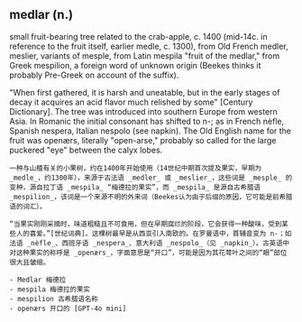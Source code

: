 ## medlar (n.)

small fruit-bearing tree related to the crab-apple, c. 1400 (mid-14c. in reference to the fruit itself, earlier medle, c. 1300), from Old French medler, meslier, variants of mesple, from Latin mespila "fruit of the medlar," from Greek mespilion, a foreign word of unknown origin (Beekes thinks it probably Pre-Greek on account of the suffix).

"When first gathered, it is harsh and uneatable, but in the early stages of decay it acquires an acid flavor much relished by some" [Century Dictionary]. The tree was introduced into southern Europe from western Asia. In Romanic the initial consonant has shifted to n-; as in French nèfle, Spanish nespera, Italian nespolo (see napkin). The Old English name for the fruit was openærs, literally "open-arse," probably so called for the large puckered "eye" between the calyx lobes.

```
一种与山楂有关的小果树，约在1400年开始使用（14世纪中期首次提及果实，早期为 _medle_，约1300年），来源于古法语 _medler_ 或 _meslier_，这些词是 _mesple_ 的变种，源自拉丁语 _mespila_ “梅德拉的果实”，而 _mespila_ 是源自古希腊语 _mespilion_，该词是一个来源不明的外来词（Beekes认为由于后缀的原因，它可能是前希腊语的词汇）。

“当果实刚刚采摘时，味道粗糙且不可食用，但在早期腐烂的阶段，它会获得一种酸味，受到某些人的喜爱。”[世纪词典]。这棵树最早是从西亚引入南欧的。在罗曼语中，首辅音变为 n-；如法语 _nèfle_、西班牙语 _nespera_、意大利语 _nespolo_（见 _napkin_）。古英语中对这种果实的称呼是 _openærs_，字面意思是“开口”，可能是因为其花萼叶之间的“眼”部位很大且皱缩。

- Medlar 梅德拉
- mespila 梅德拉的果实
- mespilion 古希腊语名称
- openærs 开口的 [GPT-4o mini]
```
